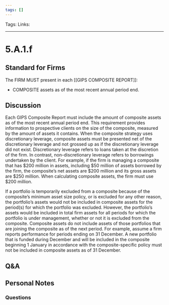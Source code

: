 ```yaml
---
tags: []
---
```

Tags:
Links: 
___
# 5.A.1.f
## Standard for Firms
The FIRM MUST present in each [[GIPS COMPOSITE REPORT]]:
- COMPOSITE assets as of the most recent annual period end.
## Discussion
Each GIPS Composite Report must include the amount of composite assets as of the most recent annual period end. This requirement provides information to prospective clients on the size of the composite, measured by the amount of assets it contains. When the composite strategy uses discretionary leverage, composite assets must be presented net of the discretionary leverage and not grossed up as if the discretionary leverage did not exist. Discretionary leverage refers to loans taken at the discretion of the firm. In contrast, non-discretionary leverage refers to borrowings undertaken by the client. For example, if the firm is managing a composite that has $200 million in assets, including $50 million of assets borrowed by the firm, the composite’s net assets are $200 million and its gross assets are $250 million. When calculating composite assets, the firm must use $200 million.

If a portfolio is temporarily excluded from a composite because of the composite’s minimum asset size policy, or is excluded for any other reason, the portfolio’s assets would not be included in composite assets for the period(s) for which the portfolio was excluded. However, the portfolio’s assets would be included in total firm assets for all periods for which the portfolio is under management, whether or not it is excluded from the composite. Composite assets do not include assets of those portfolios that are joining the composite as of the next period. For example, assume a firm reports performance for periods ending on 31 December. A new portfolio that is funded during December and will be included in the composite beginning 1 January in accordance with the composite-specific policy must not be included in composite assets as of 31 December.
## Q&A

## Personal Notes

### Questions
